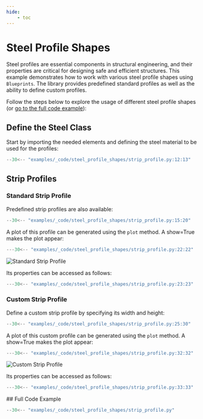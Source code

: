 ```yaml
---
hide:
    - toc
---
```

# Steel Profile Shapes

Steel profiles are essential components in structural engineering, and their properties are critical for designing safe and efficient structures. This example demonstrates how to work with various steel profile shapes using `Blueprints`. The library provides predefined standard profiles as well as the ability to define custom profiles.

Follow the steps below to explore the usage of different steel profile shapes (or [go to the full code example](#full-code-example)):

## Define the Steel Class

Start by importing the needed elements and defining the steel material to be used for the profiles:

```python
--30<-- "examples/_code/steel_profile_shapes/strip_profile.py:12:13"
```

## Strip Profiles

### Standard Strip Profile

Predefined strip profiles are also available:

```python
--30<-- "examples/_code/steel_profile_shapes/strip_profile.py:15:20"
```

A plot of this profile can be generated using the `plot` method. A show=True makes the plot appear:
```python
---30<-- "examples/_code/steel_profile_shapes/strip_profile.py:22:22"
```

![Standard Strip Profile](../_images/steel_profile_shapes/steel_profile_strip_160_5_corrosion_1.png)

Its properties can be accessed as follows:
```python
---30<-- "examples/_code/steel_profile_shapes/strip_profile.py:23:23"
```

### Custom Strip Profile

Define a custom strip profile by specifying its width and height:

```python
--30<-- "examples/_code/steel_profile_shapes/strip_profile.py:25:30"
```

A plot of this custom profile can be generated using the `plot` method. A show=True makes the plot appear:
```python
---30<-- "examples/_code/steel_profile_shapes/strip_profile.py:32:32"
```

![Custom Strip Profile](../_images/steel_profile_shapes/steel_profile_custom_strip.png)

Its properties can be accessed as follows:
```python
---30<-- "examples/_code/steel_profile_shapes/strip_profile.py:33:33"
```

<a name="full-code-example">
## Full Code Example

```python
--30<-- "examples/_code/steel_profile_shapes/strip_profile.py"
```
</a>